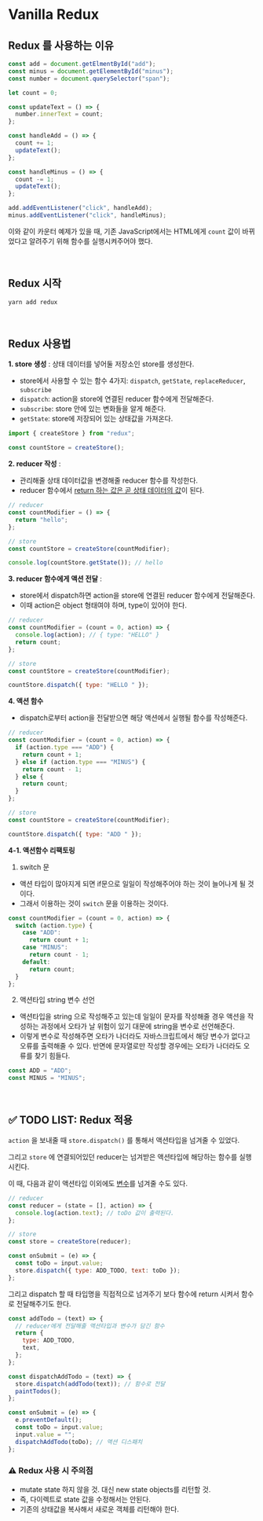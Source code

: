 # Vanilla Redux

## Redux 를 사용하는 이유

```javascript
const add = document.getElmentById("add");
const minus = document.getElementById("minus");
const number = document.querySelector("span");

let count = 0;

const updateText = () => {
  number.innerText = count;
};

const handleAdd = () => {
  count += 1;
  updateText();
};

const handleMinus = () => {
  count -= 1;
  updateText();
};

add.addEventListener("click", handleAdd);
minus.addEventListener("click", handleMinus);
```

이와 같이 카운터 예제가 있을 때, 기존 JavaScript에서는 HTML에게 `count` 값이 바뀌었다고 알려주기 위해 함수를 실행시켜주어야 했다.

&nbsp;

## Redux 시작

```bash
yarn add redux
```

&nbsp;

## Redux 사용법

**1. store 생성** : 상태 데이터를 넣어둘 저장소인 store를 생성한다.

- store에서 사용할 수 있는 함수 4가지: `dispatch`, `getState`, `replaceReducer`, `subscribe`
- `dispatch`: action을 store에 연결된 reducer 함수에게 전달해준다.
- `subscribe`: store 안에 있는 변화들을 알게 해준다.
- `getState`: store에 저장되어 있는 상태값을 가져온다.

```javascript
import { createStore } from "redux";

const countStore = createStore();
```

**2. reducer 작성** :

- 관리해줄 상태 데이터값을 변경해줄 reducer 함수를 작성한다.
- reducer 함수에서 <U>return 하는 값은 곧 상태 데이터의 값</U>이 된다.

```javascript
// reducer
const countModifier = () => {
  return "hello";
};

// store
const countStore = createStore(countModifier);

console.log(countStore.getState()); // hello
```

**3. reducer 함수에게 액션 전달** :

- store에서 dispatch하면 action을 store에 연결된 reducer 함수에게 전달해준다.
- 이때 action은 object 형태여야 하며, type이 있어야 한다.

```javascript
// reducer
const countModifier = (count = 0, action) => {
  console.log(action); // { type: "HELLO" }
  return count;
};

// store
const countStore = createStore(countModifier);

countStore.dispatch({ type: "HELLO " });
```

**4. 액션 함수**

- dispatch로부터 action을 전달받으면 해당 액션에서 실행될 함수를 작성해준다.

```javascript
// reducer
const countModifier = (count = 0, action) => {
  if (action.type === "ADD") {
    return count + 1;
  } else if (action.type === "MINUS") {
    return count - 1;
  } else {
    return count;
  }
};

// store
const countStore = createStore(countModifier);

countStore.dispatch({ type: "ADD " });
```

**4-1. 액션함수 리팩토링**

1. switch 문

- 액션 타입이 많아지게 되면 if문으로 일일이 작성해주어야 하는 것이 늘어나게 될 것이다.
- 그래서 이용하는 것이 `switch` 문을 이용하는 것이다.

```javascript
const countModifier = (count = 0, action) => {
  switch (action.type) {
    case "ADD":
      return count + 1;
    case "MINUS":
      return count - 1;
    default:
      return count;
  }
};
```

2. 액션타입 string 변수 선언

- 액션타입을 string 으로 작성해주고 있는데 일일이 문자를 작성해줄 경우 액션을 작성하는 과정에서 오타가 날 위험이 있기 대문에 string을 변수로 선언해준다.
- 이렇게 변수로 작성해주면 오타가 나더라도 자바스크립트에서 해당 변수가 없다고 오류를 출력해줄 수 있다. 반면에 문자열로만 작성할 경우에는 오타가 나더라도 오류를 찾기 힘들다.

```javascript
const ADD = "ADD";
const MINUS = "MINUS";
```

&nbsp;

## ✅ TODO LIST: Redux 적용

`action` 을 보내줄 때 `store.dispatch()` 를 통해서 액션타입을 넘겨줄 수 있었다.

그리고 `store` 에 연결되어있던 reducer는 넘겨받은 액션타입에 해당하는 함수를 실행시킨다.

이 때, 다음과 같이 액션타입 이외에도 <U>변수</U>를 넘겨줄 수도 있다.

```javascript
// reducer
const reducer = (state = [], action) => {
  console.log(action.text); // toDo 값이 출력된다.
};

// store
const store = createStore(reducer);

const onSubmit = (e) => {
  const toDo = input.value;
  store.dispatch({ type: ADD_TODO, text: toDo });
};
```

그리고 dispatch 할 때 타입명을 직접적으로 넘겨주기 보다 함수에 return 시켜서 함수로 전달해주기도 한다.

```javascript
const addTodo = (text) => {
  // reducer에게 전달해줄 액션타입과 변수가 담긴 함수
  return {
    type: ADD_TODO,
    text,
  };
};

const dispatchAddTodo = (text) => {
  store.dispatch(addTodo(text)); // 함수로 전달
  paintTodos();
};

const onSubmit = (e) => {
  e.preventDefault();
  const toDo = input.value;
  input.value = "";
  dispatchAddTodo(toDo); // 액션 디스패치
};
```

### ⚠️ Redux 사용 시 주의점

- mutate state 하지 않을 것. 대신 new state objects를 리턴할 것.
- 즉, 다이렉트로 state 값을 수정해서는 안된다.
- 기존의 상태값을 복사해서 새로운 객체를 리턴해야 한다.

